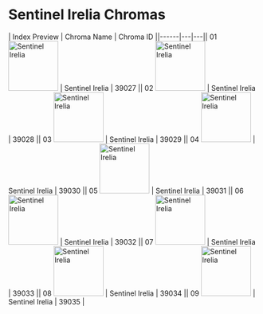 # Sentinel Irelia Chromas

| Index  Preview | Chroma Name | Chroma ID ||------|---|---|| 01  <img src='https://raw.communitydragon.org/latest/plugins/rcp-be-lol-game-data/global/default/v1/champion-chroma-images/39/39027.png' alt='Sentinel Irelia' width='100'> | Sentinel Irelia | 39027 || 02  <img src='https://raw.communitydragon.org/latest/plugins/rcp-be-lol-game-data/global/default/v1/champion-chroma-images/39/39028.png' alt='Sentinel Irelia' width='100'> | Sentinel Irelia | 39028 || 03  <img src='https://raw.communitydragon.org/latest/plugins/rcp-be-lol-game-data/global/default/v1/champion-chroma-images/39/39029.png' alt='Sentinel Irelia' width='100'> | Sentinel Irelia | 39029 || 04  <img src='https://raw.communitydragon.org/latest/plugins/rcp-be-lol-game-data/global/default/v1/champion-chroma-images/39/39030.png' alt='Sentinel Irelia' width='100'> | Sentinel Irelia | 39030 || 05  <img src='https://raw.communitydragon.org/latest/plugins/rcp-be-lol-game-data/global/default/v1/champion-chroma-images/39/39031.png' alt='Sentinel Irelia' width='100'> | Sentinel Irelia | 39031 || 06  <img src='https://raw.communitydragon.org/latest/plugins/rcp-be-lol-game-data/global/default/v1/champion-chroma-images/39/39032.png' alt='Sentinel Irelia' width='100'> | Sentinel Irelia | 39032 || 07  <img src='https://raw.communitydragon.org/latest/plugins/rcp-be-lol-game-data/global/default/v1/champion-chroma-images/39/39033.png' alt='Sentinel Irelia' width='100'> | Sentinel Irelia | 39033 || 08  <img src='https://raw.communitydragon.org/latest/plugins/rcp-be-lol-game-data/global/default/v1/champion-chroma-images/39/39034.png' alt='Sentinel Irelia' width='100'> | Sentinel Irelia | 39034 || 09  <img src='https://raw.communitydragon.org/latest/plugins/rcp-be-lol-game-data/global/default/v1/champion-chroma-images/39/39035.png' alt='Sentinel Irelia' width='100'> | Sentinel Irelia | 39035 |